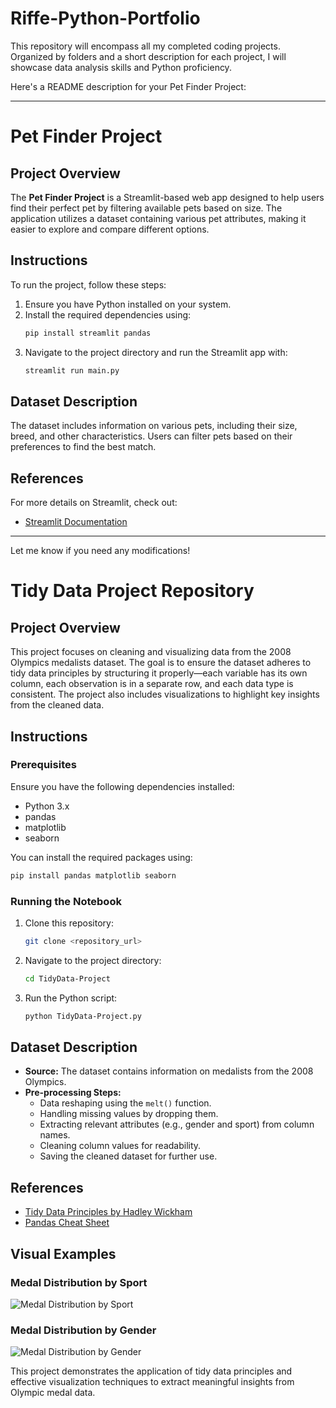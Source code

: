 # Riffe-Python-Portfolio
This repository will encompass all my completed coding projects. Organized by folders and a short description for each project, I will showcase data analysis skills and Python proficiency. 

Here's a README description for your Pet Finder Project:  

---

# Pet Finder Project  

## Project Overview  
The **Pet Finder Project** is a Streamlit-based web app designed to help users find their perfect pet by filtering available pets based on size. The application utilizes a dataset containing various pet attributes, making it easier to explore and compare different options.  

## Instructions  
To run the project, follow these steps:  
1. Ensure you have Python installed on your system.  
2. Install the required dependencies using:  
   ```bash
   pip install streamlit pandas
   ```  
3. Navigate to the project directory and run the Streamlit app with:  
   ```bash
   streamlit run main.py
   ```  

## Dataset Description  
The dataset includes information on various pets, including their size, breed, and other characteristics. Users can filter pets based on their preferences to find the best match.  

## References  
For more details on Streamlit, check out:  
- [Streamlit Documentation](https://docs.streamlit.io/)  

---

Let me know if you need any modifications!


# Tidy Data Project Repository

## Project Overview
This project focuses on cleaning and visualizing data from the 2008 Olympics medalists dataset. The goal is to ensure the dataset adheres to tidy data principles by structuring it properly—each variable has its own column, each observation is in a separate row, and each data type is consistent. The project also includes visualizations to highlight key insights from the cleaned data.

## Instructions
### Prerequisites
Ensure you have the following dependencies installed:
- Python 3.x
- pandas
- matplotlib
- seaborn

You can install the required packages using:
```bash
pip install pandas matplotlib seaborn
```

### Running the Notebook
1. Clone this repository:
   ```bash
   git clone <repository_url>
   ```
2. Navigate to the project directory:
   ```bash
   cd TidyData-Project
   ```
3. Run the Python script:
   ```bash
   python TidyData-Project.py
   ```

## Dataset Description
- **Source:** The dataset contains information on medalists from the 2008 Olympics.
- **Pre-processing Steps:**
  - Data reshaping using the `melt()` function.
  - Handling missing values by dropping them.
  - Extracting relevant attributes (e.g., gender and sport) from column names.
  - Cleaning column values for readability.
  - Saving the cleaned dataset for further use.

## References
- [Tidy Data Principles by Hadley Wickham](https://vita.had.co.nz/papers/tidy-data.pdf)
- [Pandas Cheat Sheet](https://pandas.pydata.org/Pandas_Cheat_Sheet.pdf)

## Visual Examples
### Medal Distribution by Sport
![Medal Distribution by Sport](visuals/medals_by_sport.png)

### Medal Distribution by Gender
![Medal Distribution by Gender](visuals/medals_by_gender.png)

This project demonstrates the application of tidy data principles and effective visualization techniques to extract meaningful insights from Olympic medal data.

